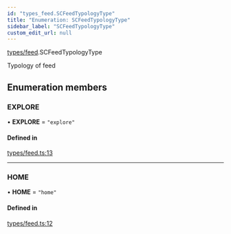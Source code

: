 ```yaml
---
id: "types_feed.SCFeedTypologyType"
title: "Enumeration: SCFeedTypologyType"
sidebar_label: "SCFeedTypologyType"
custom_edit_url: null
---
```


[types/feed](../modules/types_feed).SCFeedTypologyType

Typology of feed

## Enumeration members

### EXPLORE

• **EXPLORE** = `"explore"`

#### Defined in

[types/feed.ts:13](https://github.com/selfcommunity/community-ui/blob/80e4c04/packages/sc-core/src/types/feed.ts#L13)

___

### HOME

• **HOME** = `"home"`

#### Defined in

[types/feed.ts:12](https://github.com/selfcommunity/community-ui/blob/80e4c04/packages/sc-core/src/types/feed.ts#L12)
